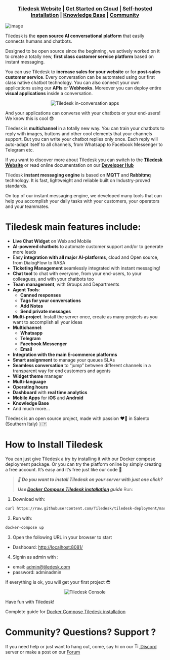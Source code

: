 <h3 align="center">
  <b><a href="https://tiledesk.com/?utm_source=github" target="_blank">Tiledesk Website</a></b>
  |
  <b><a href="https://console.tiledesk.com/v2/dashboard/#/signup/?utm_source=github" target="_blank">Get Started on Cloud</a></b>
  |
  <b><a href="https://tiledesk.com/install/?utm_source=github" target="_blank">Self-hosted Installation</a></b>
  |
  <b><a href="https://gethelp.tiledesk.com/?utm_source=github" target="_blank">Knowledge Base</a></b>
  |
  <b><a href="https://developer.tiledesk.com/community/?utm_source=github" target="_blank">Community</a></b>
</h3>

![image](https://user-images.githubusercontent.com/105777233/202287304-39c49a6c-f614-45b7-bdd2-ceb57c72ed5e.png)

Tiledesk is the **open source AI conversational platform** that easily connects humans and chatbots.

Designed to be open source since the beginning, we actively worked on it to create a totally new, **first class customer service platform** based on instant messaging.

You can use Tiledesk to **increase sales for your website** or for **post-sales customer service**. Every conversation can be automated using our first class native chatbot technology.
You can also connect your own applications using our **APIs** or **Webhooks**.
Moreover you can deploy entire **visual applications** inside a conversation.

<p align="center">
  <img alt="Tiledesk in-conversation apps" src="https://user-images.githubusercontent.com/32564846/181747912-30afa85e-edad-4fa7-a0d1-8d92465a9ebb.png">
</p>

And your applications can converse with your chatbots or your end-users! We know this is cool 😎

Tiledesk is **multichannel** in a totally new way. You can train your chatbots to reply with images, buttons and other cool elements that your channels support. But you can write your chatbot replies only once. Each reply will auto-adapt itself to all channels, from Whatsapp to Facebook Messenger to Telegram etc.

If you want to discover more about Tiledesk you can switch to the <a href="https://tiledesk.com/?utm_source=github" target="_blank">**Tiledesk Website**</a> or read online documentation on our <a href="https://developer.tiledesk.com/?utm_source=github" target="_blank">**Developer Hub**</a>

Tiledesk **instant messaging engine** is based on **MQTT** and **Rabbitmq** technology. It is fast, lightweight and reliable built on Industry-proved standards.

On top of our instant messaging engine, we developed many tools that can help you accomplish your daily tasks with your customers, your operators and your teammates.

# Tiledesk **main features** include:

* **Live Chat Widget** on Web and Mobile
* **AI-powered chatbots** to automate customer support and/or to generate more leads
* Easy **integration with all major AI-platforms**, cloud and Open source, from DialogFlow to RASA
* **Ticketing Management** seamlessly integrated with instant messaging!
* **Chat tool** to chat with everyone, from your end-users, to your colleagues, and with your chatbots too
* **Team management**, with Groups and Departments
* **Agent Tools**: 
  * **Canned responses** 
  * **Tags for your conversations** 
  * **Add Notes**
  * **Send private messages** 
* **Multi-project**. Install the server once, create as many projects as you want to accomplish all your ideas
* **Multichannel**: 
  * **Whatsapp**
  * **Telegram**
  * **Facebook Messenger**
  * **Email**
* **Integration with the main E-commerce platforms**
* **Smart assignment** to manage your queues SLAs
* **Seamless conversation** to “jump” between different channels in a transparent way for end customers and agents  
* **Widget theme** manager
* **Multi-language**
* **Operating hours**
* **Dashboard** with **real time analytics**
* **Mobile Apps** for **iOS** and **Android**
* **Knowledge Base**
* And much more…

Tiledesk is an open source project, made with passion ❤️‍🔥 in Salento (Southern Italy) 🇮🇹

# How to Install Tiledesk

You can just give Tiledesk a try by installing it with our Docker compose deployment package. Or you can try the platform online by simply creating a free account. It’s easy and it’s free just like our code 🙂

> ***🚀 Do you want to install Tiledesk on your server with just one click?***
> 
> ***Use [Docker Compose Tiledesk installation](https://github.com/Tiledesk/tiledesk-deployment/blob/master/docker-compose/README.md) guide***
> Run: 
1. Download with:
```bash
curl https://raw.githubusercontent.com/Tiledesk/tiledesk-deployment/master/docker-compose/docker-compose.yml --output docker-compose.yml
```
2. Run with: 
```bash
docker-compose up
```
3. Open the following URL in your browser to start 
* Dashboard: [http://localhost:8081/](http://localhost:8081/)

4. Signin as admin with :
* email: admin@tiledesk.com
* password: adminadmin

If everything is ok, you will get your first project 😎

<p align="center">
  <img alt="Tiledesk Console" src="https://user-images.githubusercontent.com/32564846/181748122-8e8a5ee7-1cf8-4c24-b4ae-76879ec66e87.png">
</p>

Have fun with Tiledesk!

Complete guide for [Docker Compose Tiledesk installation](https://github.com/Tiledesk/tiledesk-deployment/blob/master/docker-compose/README.md)

# Community? Questions? Support ?
If you need help or just want to hang out, come, say hi on our [<img width="15" alt="Tiledesk discord" src="https://seeklogo.com/images/D/discord-color-logo-E5E6DFEF80-seeklogo.com.png"> Discord](https://discord.gg/nERZEZ7SmG) server or make a post on our [Forum](https://tiledesk.discourse.group)
